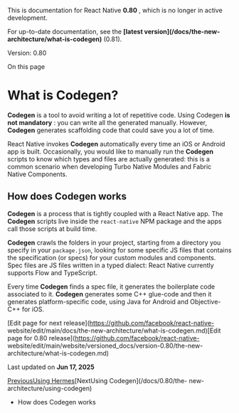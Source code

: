 This is documentation for React Native **0.80** , which is no longer in active
development.

For up-to-date documentation, see the **[latest version](/docs/the-new-
architecture/what-is-codegen)** (0.81).

Version: 0.80

On this page

# What is Codegen?

**Codegen** is a tool to avoid writing a lot of repetitive code. Using Codegen
**is not mandatory** : you can write all the generated manually. However,
**Codegen** generates scaffolding code that could save you a lot of time.

React Native invokes **Codegen** automatically every time an iOS or Android
app is built. Occasionally, you would like to manually run the **Codegen**
scripts to know which types and files are actually generated: this is a common
scenario when developing Turbo Native Modules and Fabric Native Components.

## How does Codegen works​

**Codegen** is a process that is tightly coupled with a React Native app. The
**Codegen** scripts live inside the `react-native` NPM package and the apps
call those scripts at build time.

**Codegen** crawls the folders in your project, starting from a directory you
specify in your `package.json`, looking for some specific JS files that
contains the specification (or specs) for your custom modules and components.
Spec files are JS files written in a typed dialect: React Native currently
supports Flow and TypeScript.

Every time **Codegen** finds a spec file, it generates the boilerplate code
associated to it. **Codegen** generates some C++ glue-code and then it
generates platform-specific code, using Java for Android and Objective-C++ for
iOS.

[Edit page for next release](https://github.com/facebook/react-native-
website/edit/main/docs/the-new-architecture/what-is-codegen.md)[Edit page for
0.80 release](https://github.com/facebook/react-native-
website/edit/main/website/versioned_docs/version-0.80/the-new-
architecture/what-is-codegen.md)

Last updated on **Jun 17, 2025**

[ PreviousUsing Hermes](/docs/0.80/hermes)[NextUsing Codegen](/docs/0.80/the-
new-architecture/using-codegen)

  * How does Codegen works

